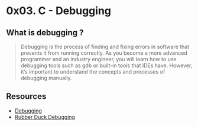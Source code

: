 # 0x03. C - Debugging

## What is debugging ?
> Debugging is the process of finding and fixing errors in software that prevents it from running correctly. As you become a more advanced programmer and an industry engineer, you will learn how to use debugging tools such as gdb or built-in tools that IDEs have. However, it’s important to understand the concepts and processes of debugging manually.

## Resources
 * [Debugging](https://en.wikipedia.org/wiki/Debugging)
 * [Rubber Duck Debugging](https://www.thoughtfulcode.com/rubber-duck-debugging-psychology/)


